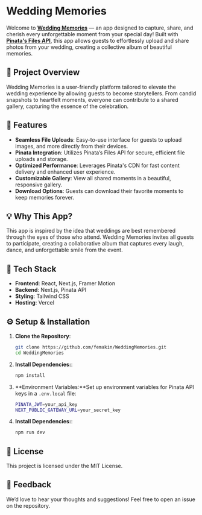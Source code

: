 # Wedding Memories

Welcome to **[Wedding Memories](https://wedding-memories-teal.vercel.app/)** — an app designed to capture, share, and cherish every unforgettable moment from your special day! Built with **[Pinata's Files API](https://docs.pinata.cloud/api-reference/files)**, this app allows guests to effortlessly upload and share photos from your wedding, creating a collective album of beautiful memories.

## 🎯 Project Overview

Wedding Memories is a user-friendly platform tailored to elevate the wedding experience by allowing guests to become storytellers. From candid snapshots to heartfelt moments, everyone can contribute to a shared gallery, capturing the essence of the celebration.

## 🚀 Features

- **Seamless File Uploads**: Easy-to-use interface for guests to upload images, and more directly from their devices.
- **Pinata Integration**: Utilizes Pinata’s Files API for secure, efficient file uploads and storage.
- **Optimized Performance**: Leverages Pinata's CDN for fast content delivery and enhanced user experience.
- **Customizable Gallery**: View all shared moments in a beautiful, responsive gallery.
- **Download Options**: Guests can download their favorite moments to keep memories forever.

## 💡 Why This App?

This app is inspired by the idea that weddings are best remembered through the eyes of those who attend. Wedding Memories invites all guests to participate, creating a collaborative album that captures every laugh, dance, and unforgettable smile from the event.

## 📂 Tech Stack

- **Frontend**: React, Next.js, Framer Motion
- **Backend**: Next.js, Pinata API
- **Styling**: Tailwind CSS
- **Hosting**: Vercel

## ⚙️ Setup & Installation

1. **Clone the Repository**:
   ```bash
   git clone https://github.com/femakin/WeddingMemories.git
   cd WeddingMemories
   ```
2. **Install Dependencies:**:
    ```bash
    npm install
    ```
3. **Environment Variables:**Set up environment variables for Pinata API keys in a `.env.local` file:
    ```bash
    PINATA_JWT=your_api_key
    NEXT_PUBLIC_GATEWAY_URL=your_secret_key
    ```
4. **Install Dependencies:**:
    ```bash
    npm run dev
    ```

## 📝 License

This project is licensed under the MIT License.

## 📝 Feedback

We’d love to hear your thoughts and suggestions! Feel free to open an issue on the repository.
